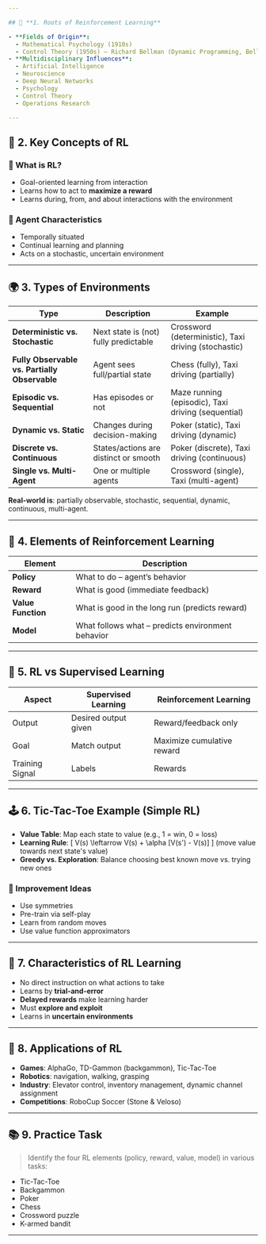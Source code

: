 ```yaml
---

## 🧠 **1. Roots of Reinforcement Learning**

- **Fields of Origin**:
  - Mathematical Psychology (1910s)
  - Control Theory (1950s) – Richard Bellman (Dynamic Programming, Bellman Equations)
- **Multidisciplinary Influences**:
  - Artificial Intelligence
  - Neuroscience
  - Deep Neural Networks
  - Psychology
  - Control Theory
  - Operations Research

---
```


## 🧩 **2. Key Concepts of RL**

### 🔄 What is RL?

- Goal-oriented learning from interaction
- Learns how to act to **maximize a reward**
- Learns during, from, and about interactions with the environment

### 🚀 Agent Characteristics

- Temporally situated
- Continual learning and planning
- Acts on a stochastic, uncertain environment

---

## 🌍 **3. Types of Environments**

| Type                                          | Description                           | Example                                              |
| --------------------------------------------- | ------------------------------------- | ---------------------------------------------------- |
| **Deterministic vs. Stochastic**              | Next state is (not) fully predictable | Crossword (deterministic), Taxi driving (stochastic) |
| **Fully Observable vs. Partially Observable** | Agent sees full/partial state         | Chess (fully), Taxi driving (partially)              |
| **Episodic vs. Sequential**                   | Has episodes or not                   | Maze running (episodic), Taxi driving (sequential)   |
| **Dynamic vs. Static**                        | Changes during decision-making        | Poker (static), Taxi driving (dynamic)               |
| **Discrete vs. Continuous**                   | States/actions are distinct or smooth | Poker (discrete), Taxi driving (continuous)          |
| **Single vs. Multi-Agent**                    | One or multiple agents                | Crossword (single), Taxi (multi-agent)               |

**Real-world is**: partially observable, stochastic, sequential, dynamic, continuous, multi-agent.

---

## 📐 **4. Elements of Reinforcement Learning**

| Element            | Description                                       |
| ------------------ | ------------------------------------------------- |
| **Policy**         | What to do – agent’s behavior                     |
| **Reward**         | What is good (immediate feedback)                 |
| **Value Function** | What is good in the long run (predicts reward)    |
| **Model**          | What follows what – predicts environment behavior |

---

## 🧪 **5. RL vs Supervised Learning**

| Aspect          | Supervised Learning  | Reinforcement Learning     |
| --------------- | -------------------- | -------------------------- |
| Output          | Desired output given | Reward/feedback only       |
| Goal            | Match output         | Maximize cumulative reward |
| Training Signal | Labels               | Rewards                    |

---

## 🕹️ **6. Tic-Tac-Toe Example (Simple RL)**

- **Value Table**: Map each state to value (e.g., 1 = win, 0 = loss)
- **Learning Rule**:
  \[
  V(s) \leftarrow V(s) + \alpha [V(s') - V(s)]
  \]
  (move value towards next state's value)
- **Greedy vs. Exploration**: Balance choosing best known move vs. trying new ones

### 🧠 Improvement Ideas

- Use symmetries
- Pre-train via self-play
- Learn from random moves
- Use value function approximators

---

## 🧠 **7. Characteristics of RL Learning**

- No direct instruction on what actions to take
- Learns by **trial-and-error**
- **Delayed rewards** make learning harder
- Must **explore and exploit**
- Learns in **uncertain environments**

---

## 🧬 **8. Applications of RL**

- **Games**: AlphaGo, TD-Gammon (backgammon), Tic-Tac-Toe
- **Robotics**: navigation, walking, grasping
- **Industry**: Elevator control, inventory management, dynamic channel assignment
- **Competitions**: RoboCup Soccer (Stone & Veloso)

---

## 📚 **9. Practice Task**

> Identify the four RL elements (policy, reward, value, model) in various tasks:

- Tic-Tac-Toe
- Backgammon
- Poker
- Chess
- Crossword puzzle
- K-armed bandit

---
